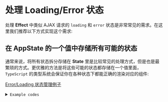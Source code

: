 # 处理 Loading/Error 状态

处理 **Effect** 中类似 AJAX 请求的 `loading` 和 `error` 状态是非常常见的需求。在这里我们推荐以下方式实现这个需求:

## 在 **AppState** 的一个值中存储所有可能的状态
通常来说，将所有状态拆分存储在 **State** 里是比较常见的处理方式，但是也是最繁琐的方式。更优雅的方法是将这些可能的状态都存储在一个值里面，`TypeScript` 的类型系统会保证你在各种状态下都能正确的渲染对应的组件:

[Error/Loading 状态管理例子](https://codesandbox.io/s/ayanami-recipes-error-loading-handling-hyd3n)

<details>
<summary><code>Example codes</code></summary>

```ts
import { Module, Ayanami, Reducer, Effect, Action } from "ayanami";
import { Observable, of } from "rxjs";
import {
  exhaustMap,
  takeUntil,
  map,
  tap,
  startWith,
  catchError
} from "rxjs/operators";

import { HttpClient } from "./http.service";

interface AppState {
  list: string[] | null | Error;
}

@Module("App")
export class AppModule extends Ayanami<AppState> {
  defaultState: AppState = {
    list: []
  };

  constructor(private readonly httpClient: HttpClient) {
    super();
  }

  @Reducer()
  cancel(state: AppState) {
    return { ...state, ...this.defaultState };
  }

  @Reducer()
  setList(state: AppState, list: AppState["list"]) {
    return { ...state, list };
  }

  @Effect()
  fetchList(payload$: Observable<void>): Observable<Action> {
    return payload$.pipe(
      exhaustMap(() => {
        return this.httpClient.get(`/resources`).pipe(
          tap(() => {
            console.log("Got response");
          }),
          map(response => this.getActions().setList(response)),
          catchError(e => of(this.getActions().setList(e))),
          startWith(this.getActions().setList(null)),
          takeUntil(this.getAction$().cancel)
        );
      })
    );
  }
}
```

```ts
import { Injectable } from "ayanami";
import { Observable, timer, throwError } from "rxjs";
import { map } from "rxjs/operators";

@Injectable()
export class HttpClient {
  get(_url: string): Observable<string[]> {
    return Math.random() > 0.5
      ? throwError(new TypeError("Fail to fetch"))
      : timer(3000).pipe(map(() => ["mock1", "mock2", "mock3"]));
  }
}
```

```tsx
import "reflect-metadata";
import React from "react";
import { render } from "react-dom";
import { useAyanami } from "ayanami";

import { AppModule } from "./app.module";

function App() {
  const [{ list }, dispatcher] = useAyanami(AppModule);

  const loading = !list ? <div>loading</div> : null;

  const title =
    list instanceof Error ? (
      <h1>{list.message}</h1>
    ) : (
      <h1>Hello CodeSandbox</h1>
    );

  const listNodes = Array.isArray(list)
    ? list.map(value => <li key={value}>{value}</li>)
    : null;
  return (
    <div>
      {title}
      <button onClick={dispatcher.fetchList}>fetchList</button>
      <button onClick={dispatcher.cancel}>cancel</button>
      {loading}
      <ul>{listNodes}</ul>
    </div>
  );
}

const rootElement = document.getElementById("app");
render(<App />, rootElement);

```

</details>
